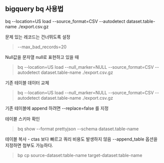 ## bigquery bq 사용법
bq --location=US load --source_format=CSV --autodetect dataset.table-name ./export.csv.gz



문제 있는 레코드는 건너뛰도록 설정
>--max_bad_records=20

Null값을 문자열 null로 표현하고 있을 때
>bq --location=US load --null_marker=NULL --source_format=CSV --autodetect dataset.table-name ./export.csv.gz

기존 테이블 데이터 교체
>bq --location=US load --null_marker=NULL --source_format=CSV --autodetect dataset.table-name ./export.csv.gz

기존 테이블에 append 하려면 --replace=false 를 지정


테이블 스키마 확인
>bq show --format prettyjson --schema dataset.table-name

테이블 복사 - ctas 보다 빠르고 쿼리 비용도 발생하지 않음 --append_table 옵션을 지정하면 첨부도 가능하다.
>bp cp source-dataset:table-name target-dataset:table-name

